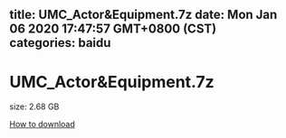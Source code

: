 
title: UMC_Actor&Equipment.7z
date: Mon Jan 06 2020 17:47:57 GMT+0800 (CST)    
categories: baidu
---

# UMC_Actor&Equipment.7z
size: 2.68 GB
 
 

[How to download](https://bpcam.bemobtrk.com/go/2ceec3aa-1ca2-46d6-b9ff-aaa5c184517c?jno=4708)